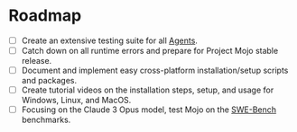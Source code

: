 # Roadmap

- [ ] Create an extensive testing suite for all [Agents](https://github.com/stitionai/mojo/tree/main/src/agents).
- [ ] Catch down on all runtime errors and prepare for Project Mojo stable release.
- [ ] Document and implement easy cross-platform installation/setup scripts and packages.
- [ ] Create tutorial videos on the installation steps, setup, and usage for Windows, Linux, and MacOS.
- [ ] Focusing on the Claude 3 Opus model, test Mojo on the [SWE-Bench](https://www.swebench.com/) benchmarks.